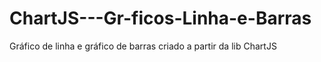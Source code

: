 # ChartJS---Gr-ficos-Linha-e-Barras
Gráfico de linha e gráfico de barras criado a partir da lib ChartJS
